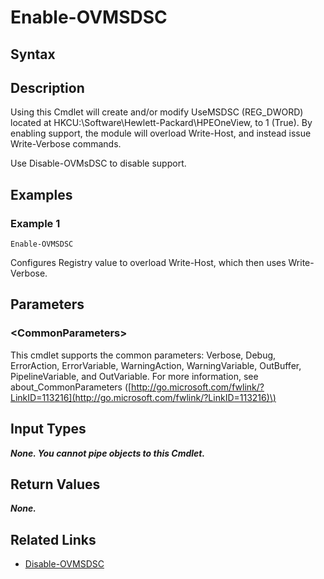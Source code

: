 ﻿---
description: Enable Microsoft DSC Support
---

# Enable-OVMSDSC

## Syntax

## Description

Using this Cmdlet will create and/or modify UseMSDSC (REG_DWORD) located at HKCU:\Software\Hewlett-Packard\HPEOneView, to 1 (True).  By enabling support, the module will overload Write-Host, and instead issue Write-Verbose commands.

Use Disable-OVMsDSC to disable support.

## Examples

###  Example 1 

```text
Enable-OVMSDSC
```

Configures Registry value to overload Write-Host, which then uses Write-Verbose.

## Parameters

### &lt;CommonParameters&gt;

This cmdlet supports the common parameters: Verbose, Debug, ErrorAction, ErrorVariable, WarningAction, WarningVariable, OutBuffer, PipelineVariable, and OutVariable. For more information, see about\_CommonParameters \([http://go.microsoft.com/fwlink/?LinkID=113216](http://go.microsoft.com/fwlink/?LinkID=113216)\)

## Input Types

_**None. You cannot pipe objects to this Cmdlet.**_

## Return Values

_**None.**_



## Related Links

* [Disable-OVMSDSC](disable-ovmsdsc.md)
